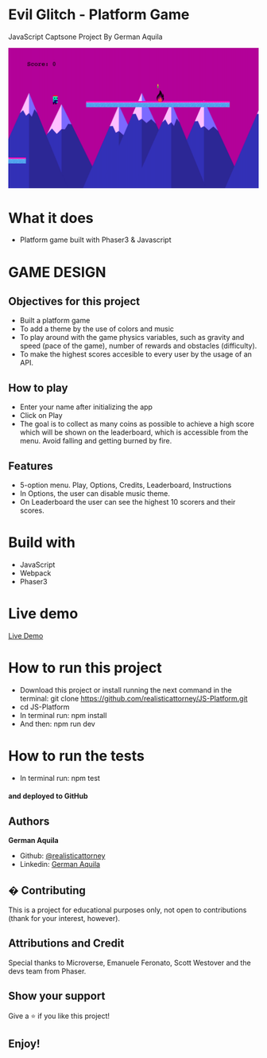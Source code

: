 # Evil Glitch - Platform Game

JavaScript Captsone Project By German Aquila

![screenshot](/dist/assets/screenshot.png)

# What it does

- Platform game built with Phaser3 & Javascript

# GAME DESIGN

## Objectives for this project

- Built a platform game
- To add a theme by the use of colors and music
- To play around with the game physics variables, such as gravity and speed (pace of the game), number of rewards and obstacles (difficulty).
- To make the highest scores accesible to every user by the usage of an API.

## How to play

- Enter your name after initializing the app
- Click on Play
- The goal is to collect as many coins as possible to achieve a high score which will be shown on the leaderboard, which is accessible from the menu. Avoid falling and getting burned by fire.

## Features

- 5-option menu. Play, Options, Credits, Leaderboard, Instructions 
- In Options, the user can disable music theme.
- On Leaderboard the user can see the highest 10 scorers and their scores.


# Build with

- JavaScript
- Webpack
- Phaser3

# Live demo

[Live Demo]()

# How to run this project

- Download this project or install running the next command in the terminal: git clone https://github.com/realisticattorney/JS-Platform.git
- cd JS-Platform
- In terminal run: npm install
- And then: npm run dev

# How to run the tests

- In terminal run: npm test

#### and deployed to GitHub

## Authors

**German Aquila**

- Github: [@realisticattorney](https://github.com/realisticattorney)
- Linkedin: [German Aquila](https://www.linkedin.com/in/germanaquila)

## � Contributing

This is a project for educational purposes only, not open to contributions (thank for your interest, however).

## Attributions and Credit

Special thanks to Microverse, Emanuele Feronato, Scott Westover and the devs team from Phaser.

## Show your support

Give a ⭐️ if you like this project!

## Enjoy!